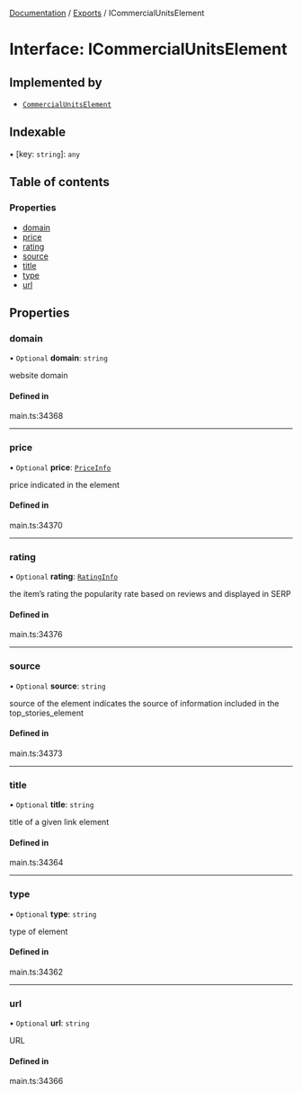 [Documentation](../README.md) / [Exports](../modules.md) / ICommercialUnitsElement

# Interface: ICommercialUnitsElement

## Implemented by

- [`CommercialUnitsElement`](../classes/CommercialUnitsElement.md)

## Indexable

▪ [key: `string`]: `any`

## Table of contents

### Properties

- [domain](ICommercialUnitsElement.md#domain)
- [price](ICommercialUnitsElement.md#price)
- [rating](ICommercialUnitsElement.md#rating)
- [source](ICommercialUnitsElement.md#source)
- [title](ICommercialUnitsElement.md#title)
- [type](ICommercialUnitsElement.md#type)
- [url](ICommercialUnitsElement.md#url)

## Properties

### domain

• `Optional` **domain**: `string`

website domain

#### Defined in

main.ts:34368

___

### price

• `Optional` **price**: [`PriceInfo`](../classes/PriceInfo.md)

price indicated in the element

#### Defined in

main.ts:34370

___

### rating

• `Optional` **rating**: [`RatingInfo`](../classes/RatingInfo.md)

the item’s rating 
the popularity rate based on reviews and displayed in SERP

#### Defined in

main.ts:34376

___

### source

• `Optional` **source**: `string`

source of the element
indicates the source of information included in the top_stories_element

#### Defined in

main.ts:34373

___

### title

• `Optional` **title**: `string`

title of a given link element

#### Defined in

main.ts:34364

___

### type

• `Optional` **type**: `string`

type of element

#### Defined in

main.ts:34362

___

### url

• `Optional` **url**: `string`

URL

#### Defined in

main.ts:34366
